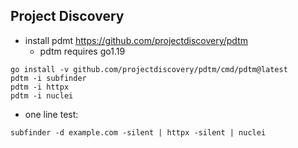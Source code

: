 ## Project Discovery
- install pdmt https://github.com/projectdiscovery/pdtm
    - pdtm requires go1.19
```
go install -v github.com/projectdiscovery/pdtm/cmd/pdtm@latest
pdtm -i subfinder
pdtm -i httpx
pdtm -i nuclei
```
- one line test:
```
subfinder -d example.com -silent | httpx -silent | nuclei
```
